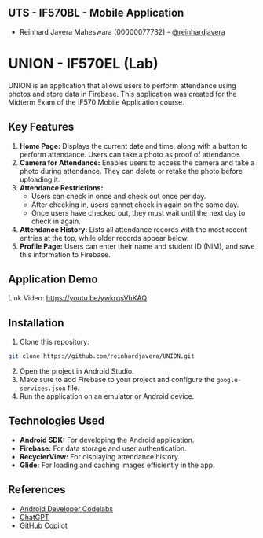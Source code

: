## UTS - IF570BL - Mobile Application

- Reinhard Javera Maheswara (00000077732) - [@reinhardjavera](https://github.com/reinhardjavera)

# UNION - IF570EL (Lab)

UNION is an application that allows users to perform attendance using photos and store data in Firebase. This application was created for the Midterm Exam of the IF570 Mobile Application course.

## Key Features

1. **Home Page:** Displays the current date and time, along with a button to perform attendance. Users can take a photo as proof of attendance.
2. **Camera for Attendance:** Enables users to access the camera and take a photo during attendance. They can delete or retake the photo before uploading it.
3. **Attendance Restrictions:**
   - Users can check in once and check out once per day.
   - After checking in, users cannot check in again on the same day.
   - Once users have checked out, they must wait until the next day to check in again.
4. **Attendance History:** Lists all attendance records with the most recent entries at the top, while older records appear below.
5. **Profile Page:** Users can enter their name and student ID (NIM), and save this information to Firebase.

## Application Demo

Link Video: https://youtu.be/ywkrqsVhKAQ

## Installation

1. Clone this repository:

```bash
git clone https://github.com/reinhardjavera/UNION.git
```

2. Open the project in Android Studio.
3. Make sure to add Firebase to your project and configure the `google-services.json` file.
4. Run the application on an emulator or Android device.
   
## Technologies Used

- **Android SDK:** For developing the Android application.
- **Firebase:** For data storage and user authentication.
- **RecyclerView:** For displaying attendance history.
- **Glide:** For loading and caching images efficiently in the app.
  
## References

- [Android Developer Codelabs](https://developer.android.com/get-started/codelabs)
- [ChatGPT](https://chat.openai.com/)
- [GitHub Copilot](https://github.com/features/copilot)
